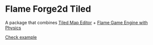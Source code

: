 # Flame Forge2d Tiled

A package that combines [Tiled Map Editor](https://www.mapeditor.org) + [Flame Game Engine with Physics](https://github.com/flame-engine/flame)

[Check example](https://github.com/aeb-dev/flame_forge2d_tiled/tree/main/example)
